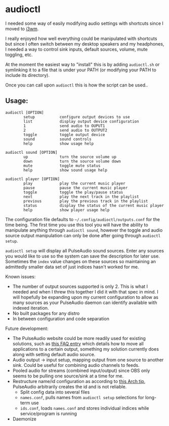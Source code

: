 # audioctl

I needed some way of easily modifying audio settings with shortcuts since I moved to [i3wm](https://github.com/i3/i3).

I really enjoyed how well everything could be manipulated with shortcuts but since I often switch between my desktop speakers and my headphones, I needed a way to control sink inputs, default sources, volume, mute toggling, etc. 

At the moment the easiest way to "install" this is by adding `audioctl.sh` or symlinking it to a file that is under your PATH (or modifying your PATH to include its directory). 

Once you can call upon `audioctl` this is how the script can be used..

## Usage: 

```
audioctl [OPTION]
		setup           configure output devices to use
		list            display output device configuration
		1               send audio to OUPUT1
		2               send audio to OUTPUT2
		toggle          toggle output device
		sound           sound controls
		help            show usage help

audioctl sound [OPTION]
		up              turn the source volume up
		down            turn the source volume down
		mute            toggle mute status
		help            show sound usage help

audioctl player [OPTION]
		play            play the current music player
		pause           pause the current music player
		toggle          toggle the play/pause status
		next            play the next track in the playlist
		previous        play the previous track in the playlist
		status          display the status of the current music player
		help            show player usage help
```
	

The configuration file defaults to `~/.config/audioctl/outputs.conf` for the time being. The first time you use this tool you will have the ability to manipulate anything through `audioctl sound`, however the toggle and audio source output manipulation can only be done after going through `audioctl setup`. 

`audioctl setup` will display all PulseAudio sound sources. Enter any sources you would like to use so the system can save the description for later use. Sometimes the `index` value changes on these sources so maintaining an admittedly smaller data set of just indices hasn't worked for me. 

Known issues: 

* The number of output sources supported is only 2. This is what I needed and when I threw this together I did it with that spec in mind. I will hopefully be expanding upon my current configuration to allow as many sources as your PulseAudio daemon can identify available with indexed iteration. 
* No built packages for any distro
* In between configuration and code separation

Future development:

* The PulseAudio website could be more readily used for existing solutions, such as [this FAQ entry](https://www.freedesktop.org/wiki/Software/PulseAudio/FAQ/#index39h3) which details how to move all applications to a certain output, something my solution currently does along with setting default audio source. 
* Audio output -> input setup, mapping output from one source to another sink. Could be useful for combining audio channels to feeds. 
* Pooled audio for streams (combined input/output) since OBS only seems to be pulling one source/sink at a time for me. 
* Restructure name/id configuration as according to [this Arch tip](https://wiki.archlinux.org/index.php/PulseAudio#default.pa), PulseAudio arbitrarily creates the id and is not reliable. 
	* Split config data into several files
	* `names.conf`, pulls names from `audioctl setup` selections for long-term use
	* `ids.conf`, loads `names.conf` and stores individual indices while service/program is running
* Daemonize
